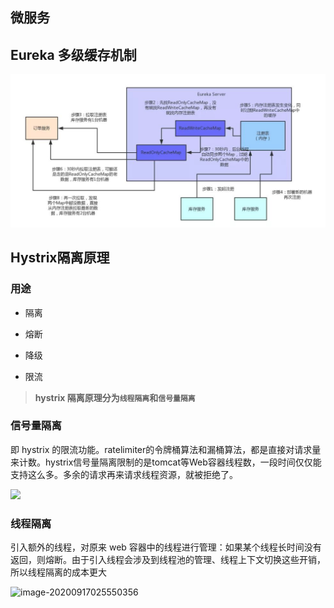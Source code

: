## 微服务

## Eureka 多级缓存机制

![image-20200909135349066](../typ-pic/image-20200909135349066-0165571.png)

## Hystrix隔离原理

### 用途

- 隔离

- 熔断

- 降级
- 限流

> **hystrix 隔离原理分为`线程隔离`和`信号量隔离`**

### 信号量隔离

即 hystrix 的限流功能。ratelimiter的令牌桶算法和漏桶算法，都是直接对请求量来计数。hystrix信号量隔离限制的是tomcat等Web容器线程数，一段时间仅仅能支持这么多。多余的请求再来请求线程资源，就被拒绝了。

![](https://tva1.sinaimg.cn/large/007S8ZIlly1git2rgmnvoj311i0bgt9m.jpg)

### 线程隔离

引入额外的线程，对原来 web 容器中的线程进行管理：如果某个线程长时间没有返回，则熔断。由于引入线程会涉及到线程池的管理、线程上下文切换这些开销，所以线程隔离的成本更大

![image-20200917025550356](https://tva1.sinaimg.cn/large/007S8ZIlly1git2rozo9fj311i09kte6.jpg)

